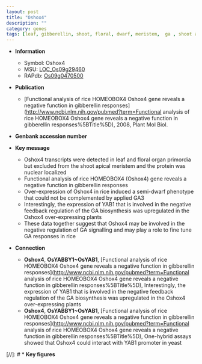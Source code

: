 ```yaml
---
layout: post
title: "Oshox4"
description: ""
category: genes
tags: [leaf, gibberellin, shoot, floral, dwarf, meristem,  ga , shoot apical meristem]
---
```


* **Information**  
    + Symbol: Oshox4  
    + MSU: [LOC_Os09g29460](http://rice.uga.edu/cgi-bin/ORF_infopage.cgi?orf=LOC_Os09g29460)  
    + RAPdb: [Os09g0470500](https://rapdb.dna.affrc.go.jp/locus/?name=Os09g0470500)  

* **Publication**  
    + [Functional analysis of rice HOMEOBOX4 Oshox4 gene reveals a negative function in gibberellin responses](http://www.ncbi.nlm.nih.gov/pubmed?term=Functional analysis of rice HOMEOBOX4 Oshox4 gene reveals a negative function in gibberellin responses%5BTitle%5D), 2008, Plant Mol Biol.

* **Genbank accession number**  

* **Key message**  
    + Oshox4 transcripts were detected in leaf and floral organ primordia but excluded from the shoot apical meristem and the protein was nuclear localized
    + Functional analysis of rice HOMEOBOX4 (Oshox4) gene reveals a negative function in gibberellin responses
    + Over-expression of Oshox4 in rice induced a semi-dwarf phenotype that could not be complemented by applied GA3
    + Interestingly, the expression of YAB1 that is involved in the negative feedback regulation of the GA biosynthesis was upregulated in the Oshox4 over-expressing plants
    + These data together suggest that Oshox4 may be involved in the negative regulation of GA signalling and may play a role to fine tune GA responses in rice

* **Connection**  
    + __Oshox4__, __OsYABBY1~OsYAB1__, [Functional analysis of rice HOMEOBOX4 Oshox4 gene reveals a negative function in gibberellin responses](http://www.ncbi.nlm.nih.gov/pubmed?term=Functional analysis of rice HOMEOBOX4 Oshox4 gene reveals a negative function in gibberellin responses%5BTitle%5D), Interestingly, the expression of YAB1 that is involved in the negative feedback regulation of the GA biosynthesis was upregulated in the Oshox4 over-expressing plants
    + __Oshox4__, __OsYABBY1~OsYAB1__, [Functional analysis of rice HOMEOBOX4 Oshox4 gene reveals a negative function in gibberellin responses](http://www.ncbi.nlm.nih.gov/pubmed?term=Functional analysis of rice HOMEOBOX4 Oshox4 gene reveals a negative function in gibberellin responses%5BTitle%5D), One-hybrid assays showed that Oshox4 could interact with YAB1 promoter in yeast

[//]: # * **Key figures**  


